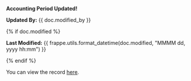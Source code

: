 <p><b>Accounting Period Updated!</b></p>

<p><b>Updated By:</b> {{ doc.modified_by }}</p>

<p>{% if doc.modified %}
    <p><b>Last Modified:</b> {{ frappe.utils.format_datetime(doc.modified, "MMMM dd, yyyy hh:mm") }}</p>
{% endif %}</p>

<p>You can view the record <a href="{{ frappe.utils.get_url_to_form(doc.doctype, doc.name) }}">here</a>.</p>
